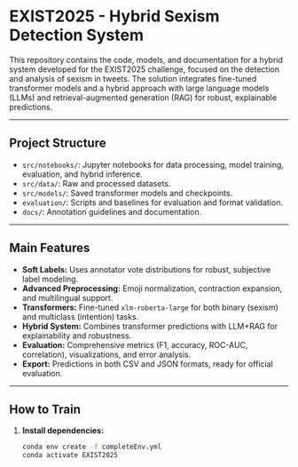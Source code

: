 # EXIST2025 - Hybrid Sexism Detection System

This repository contains the code, models, and documentation for a hybrid system developed for the EXIST2025 challenge, focused on the detection and analysis of sexism in tweets. The solution integrates fine-tuned transformer models and a hybrid approach with large language models (LLMs) and retrieval-augmented generation (RAG) for robust, explainable predictions.

---

## Project Structure

- `src/notebooks/`: Jupyter notebooks for data processing, model training, evaluation, and hybrid inference.
- `src/data/`: Raw and processed datasets.
- `src/models/`: Saved transformer models and checkpoints.
- `evaluation/`: Scripts and baselines for evaluation and format validation.
- `docs/`: Annotation guidelines and documentation.

---

## Main Features

- **Soft Labels:** Uses annotator vote distributions for robust, subjective label modeling.
- **Advanced Preprocessing:** Emoji normalization, contraction expansion, and multilingual support.
- **Transformers:** Fine-tuned `xlm-roberta-large` for both binary (sexism) and multiclass (intention) tasks.
- **Hybrid System:** Combines transformer predictions with LLM+RAG for explainability and robustness.
- **Evaluation:** Comprehensive metrics (F1, accuracy, ROC-AUC, correlation), visualizations, and error analysis.
- **Export:** Predictions in both CSV and JSON formats, ready for official evaluation.

---

## How to Train

1. **Install dependencies:**
   ```sh
   conda env create -f completeEnv.yml
   conda activate EXIST2025
